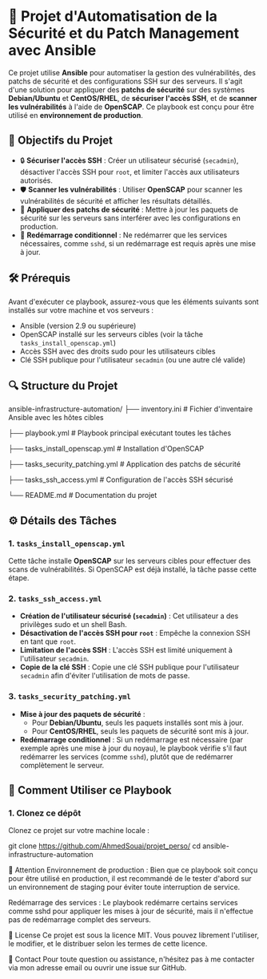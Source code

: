 # 🚀 Projet d'Automatisation de la Sécurité et du Patch Management avec Ansible

Ce projet utilise **Ansible** pour automatiser la gestion des vulnérabilités, des patchs de sécurité et des configurations SSH sur des serveurs. Il s'agit d'une solution pour appliquer des **patchs de sécurité** sur des systèmes **Debian/Ubuntu** et **CentOS/RHEL**, de **sécuriser l'accès SSH**, et de **scanner les vulnérabilités** à l'aide de **OpenSCAP**. Ce playbook est conçu pour être utilisé en **environnement de production**.

## 🎯 Objectifs du Projet

- 🔒 **Sécuriser l'accès SSH** : Créer un utilisateur sécurisé (`secadmin`), désactiver l'accès SSH pour `root`, et limiter l'accès aux utilisateurs autorisés.
- 🛡️ **Scanner les vulnérabilités** : Utiliser **OpenSCAP** pour scanner les vulnérabilités de sécurité et afficher les résultats détaillés.
- 🔄 **Appliquer des patchs de sécurité** : Mettre à jour les paquets de sécurité sur les serveurs sans interférer avec les configurations en production.
- 🔄 **Redémarrage conditionnel** : Ne redémarrer que les services nécessaires, comme `sshd`, si un redémarrage est requis après une mise à jour.

## 🛠️ Prérequis

Avant d'exécuter ce playbook, assurez-vous que les éléments suivants sont installés sur votre machine et vos serveurs :

- Ansible (version 2.9 ou supérieure)
- OpenSCAP installé sur les serveurs cibles (voir la tâche `tasks_install_openscap.yml`)
- Accès SSH avec des droits sudo pour les utilisateurs cibles
- Clé SSH publique pour l'utilisateur `secadmin` (ou une autre clé valide)

## 🔍 Structure du Projet

ansible-infrastructure-automation/ 
├── inventory.ini # Fichier d'inventaire Ansible avec les hôtes cibles

├── playbook.yml # Playbook principal exécutant toutes les tâches 

├── tasks_install_openscap.yml # Installation d'OpenSCAP 

├── tasks_security_patching.yml # Application des patchs de sécurité 

├── tasks_ssh_access.yml # Configuration de l'accès SSH sécurisé 

└── README.md # Documentation du projet


## ⚙️ Détails des Tâches

### 1. `tasks_install_openscap.yml`

Cette tâche installe **OpenSCAP** sur les serveurs cibles pour effectuer des scans de vulnérabilités. Si OpenSCAP est déjà installé, la tâche passe cette étape.

### 2. `tasks_ssh_access.yml`

- **Création de l'utilisateur sécurisé (`secadmin`)** : Cet utilisateur a des privilèges sudo et un shell Bash.
- **Désactivation de l'accès SSH pour `root`** : Empêche la connexion SSH en tant que `root`.
- **Limitation de l'accès SSH** : L'accès SSH est limité uniquement à l'utilisateur `secadmin`.
- **Copie de la clé SSH** : Copie une clé SSH publique pour l'utilisateur `secadmin` afin d'éviter l'utilisation de mots de passe.

### 3. `tasks_security_patching.yml`

- **Mise à jour des paquets de sécurité** :
  - Pour **Debian/Ubuntu**, seuls les paquets installés sont mis à jour.
  - Pour **CentOS/RHEL**, seuls les paquets de sécurité sont mis à jour.
- **Redémarrage conditionnel** : Si un redémarrage est nécessaire (par exemple après une mise à jour du noyau), le playbook vérifie s'il faut redémarrer les services (comme `sshd`), plutôt que de redémarrer complètement le serveur.

## 📝 Comment Utiliser ce Playbook

### 1. Clonez ce dépôt

Clonez ce projet sur votre machine locale :

git clone https://github.com/AhmedSouai/projet_perso/
cd ansible-infrastructure-automation


🛑 Attention
Environnement de production : Bien que ce playbook soit conçu pour être utilisé en production, il est recommandé de le tester d'abord sur un environnement de staging pour éviter toute interruption de service.

Redémarrage des services : Le playbook redémarre certains services comme sshd pour appliquer les mises à jour de sécurité, mais il n'effectue pas de redémarrage complet des serveurs.

📄 License
Ce projet est sous la licence MIT. Vous pouvez librement l'utiliser, le modifier, et le distribuer selon les termes de cette licence.

📧 Contact
Pour toute question ou assistance, n'hésitez pas à me contacter via mon adresse email ou ouvrir une issue sur GitHub.
